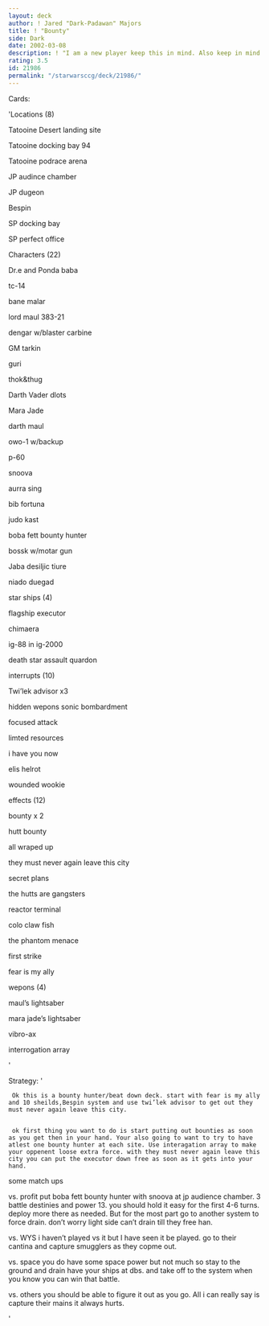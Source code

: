 ```yaml
---
layout: deck
author: ! Jared "Dark-Padawan" Majors
title: ! "Bounty"
side: Dark
date: 2002-03-08
description: ! "I am a new player keep this in mind. Also keep in mind this is my old deck that I won’t be playing with anymore. It’s a bounty hunter deck mostly."
rating: 3.5
id: 21986
permalink: "/starwarsccg/deck/21986/"
---
```

Cards: 

'Locations (8)

Tatooine Desert landing site

Tatooine docking bay 94

Tatooine podrace arena

JP audince chamber

JP dugeon 

Bespin 

SP docking bay 

SP perfect office


Characters (22)

Dr.e and Ponda baba

tc-14

bane malar

lord maul 383-21

dengar w/blaster carbine

GM tarkin 

guri

thok&thug 

Darth Vader dlots

Mara Jade 

darth maul

owo-1 w/backup

p-60 

snoova

aurra sing

bib fortuna

judo kast

boba fett bounty hunter

bossk w/motar gun 

Jaba desiljic tiure

niado duegad


star ships (4)

flagship executor 

chimaera

ig-88 in ig-2000

death star assault quardon 


interrupts (10)

Twi’lek advisor x3

hidden wepons sonic bombardment

focused attack 

limted resources 

i have you now

elis helrot

wounded wookie


effects (12)

bounty x 2

hutt bounty 

all wraped up 

they must never again leave this city 

secret plans

the hutts are gangsters

reactor terminal 

colo claw fish 

the phantom menace

first strike 

fear is my ally


wepons (4) 

maul’s lightsaber

mara jade’s lightsaber

vibro-ax

interrogation array




'

Strategy: '

     Ok this is a bounty hunter/beat down deck. start with fear is my ally and 10 sheilds,Bespin system and use twi’lek advisor to get out they must never again leave this city.


     ok first thing you want to do is start putting out bounties as soon as you get then in your hand. Your also going to want to try to have atlest one bounty hunter at each site. Use interagation array to make your oppenent loose extra force. with they must never again leave this city you can put the executor down free as soon as it gets into your hand.


some match ups


vs. profit put boba fett bounty hunter with snoova at jp audience chamber. 3 battle destinies and power 13. you should hold it easy for the first 4-6 turns. deploy more there as needed. But for the most part go to another system to force drain. don’t worry light side can’t drain till they free han.


vs. WYS i haven’t played vs it but I have seen it be played. go to their cantina and capture smugglers as they copme out.


vs. space you do have some space power but not much so stay to the ground and drain have your ships at dbs. and take off to the system when you know you can win that battle.


vs. others you should be able to figure it out as you go. All i can really say is capture their mains it always hurts.

'
